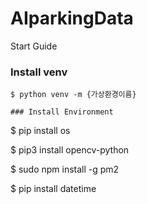 # AIparkingData
Start Guide

### Install venv
```
$ python venv -m {가상환경이름}

### Install Environment
```
$ pip install os

$ pip3 install opencv-python

$ sudo npm install -g pm2

$ pip install datetime

```
